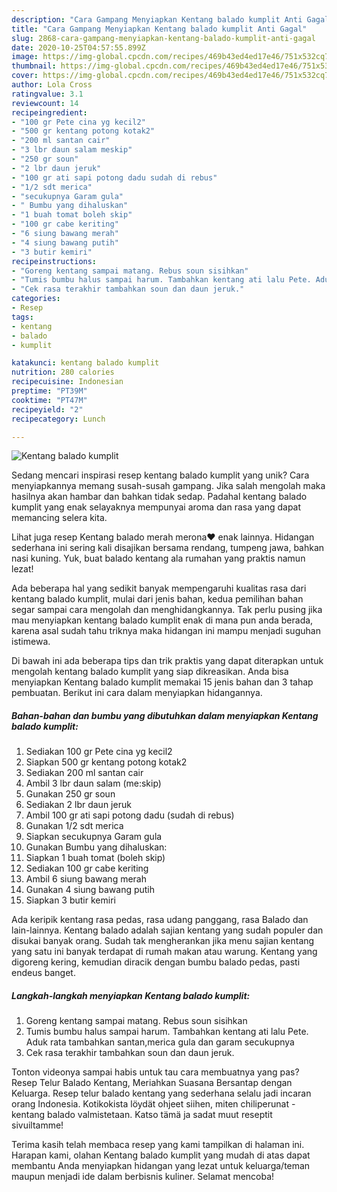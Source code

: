 ```yaml
---
description: "Cara Gampang Menyiapkan Kentang balado kumplit Anti Gagal"
title: "Cara Gampang Menyiapkan Kentang balado kumplit Anti Gagal"
slug: 2868-cara-gampang-menyiapkan-kentang-balado-kumplit-anti-gagal
date: 2020-10-25T04:57:55.899Z
image: https://img-global.cpcdn.com/recipes/469b43ed4ed17e46/751x532cq70/kentang-balado-kumplit-foto-resep-utama.jpg
thumbnail: https://img-global.cpcdn.com/recipes/469b43ed4ed17e46/751x532cq70/kentang-balado-kumplit-foto-resep-utama.jpg
cover: https://img-global.cpcdn.com/recipes/469b43ed4ed17e46/751x532cq70/kentang-balado-kumplit-foto-resep-utama.jpg
author: Lola Cross
ratingvalue: 3.1
reviewcount: 14
recipeingredient:
- "100 gr Pete cina yg kecil2"
- "500 gr kentang potong kotak2"
- "200 ml santan cair"
- "3 lbr daun salam meskip"
- "250 gr soun"
- "2 lbr daun jeruk"
- "100 gr ati sapi potong dadu sudah di rebus"
- "1/2 sdt merica"
- "secukupnya Garam gula"
- " Bumbu yang dihaluskan"
- "1 buah tomat boleh skip"
- "100 gr cabe keriting"
- "6 siung bawang merah"
- "4 siung bawang putih"
- "3 butir kemiri"
recipeinstructions:
- "Goreng kentang sampai matang. Rebus soun sisihkan"
- "Tumis bumbu halus sampai harum. Tambahkan kentang ati lalu Pete. Aduk rata tambahkan santan,merica gula dan garam secukupnya"
- "Cek rasa terakhir tambahkan soun dan daun jeruk."
categories:
- Resep
tags:
- kentang
- balado
- kumplit

katakunci: kentang balado kumplit 
nutrition: 280 calories
recipecuisine: Indonesian
preptime: "PT39M"
cooktime: "PT47M"
recipeyield: "2"
recipecategory: Lunch

---
```



![Kentang balado kumplit](https://img-global.cpcdn.com/recipes/469b43ed4ed17e46/751x532cq70/kentang-balado-kumplit-foto-resep-utama.jpg)

Sedang mencari inspirasi resep kentang balado kumplit yang unik? Cara menyiapkannya memang susah-susah gampang. Jika salah mengolah maka hasilnya akan hambar dan bahkan tidak sedap. Padahal kentang balado kumplit yang enak selayaknya mempunyai aroma dan rasa yang dapat memancing selera kita.

Lihat juga resep Kentang balado merah merona❤️ enak lainnya. Hidangan sederhana ini sering kali disajikan bersama rendang, tumpeng jawa, bahkan nasi kuning. Yuk, buat balado kentang ala rumahan yang praktis namun lezat!

Ada beberapa hal yang sedikit banyak mempengaruhi kualitas rasa dari kentang balado kumplit, mulai dari jenis bahan, kedua pemilihan bahan segar sampai cara mengolah dan menghidangkannya. Tak perlu pusing jika mau menyiapkan kentang balado kumplit enak di mana pun anda berada, karena asal sudah tahu triknya maka hidangan ini mampu menjadi suguhan istimewa.


Di bawah ini ada beberapa tips dan trik praktis yang dapat diterapkan untuk mengolah kentang balado kumplit yang siap dikreasikan. Anda bisa menyiapkan Kentang balado kumplit memakai 15 jenis bahan dan 3 tahap pembuatan. Berikut ini cara dalam menyiapkan hidangannya.

<!--inarticleads1-->

##### Bahan-bahan dan bumbu yang dibutuhkan dalam menyiapkan Kentang balado kumplit:

1. Sediakan 100 gr Pete cina yg kecil2
1. Siapkan 500 gr kentang potong kotak2
1. Sediakan 200 ml santan cair
1. Ambil 3 lbr daun salam (me:skip)
1. Gunakan 250 gr soun
1. Sediakan 2 lbr daun jeruk
1. Ambil 100 gr ati sapi potong dadu (sudah di rebus)
1. Gunakan 1/2 sdt merica
1. Siapkan secukupnya Garam gula
1. Gunakan  Bumbu yang dihaluskan:
1. Siapkan 1 buah tomat (boleh skip)
1. Sediakan 100 gr cabe keriting
1. Ambil 6 siung bawang merah
1. Gunakan 4 siung bawang putih
1. Siapkan 3 butir kemiri


Ada keripik kentang rasa pedas, rasa udang panggang, rasa Balado dan lain-lainnya. Kentang balado adalah sajian kentang yang sudah populer dan disukai banyak orang. Sudah tak mengherankan jika menu sajian kentang yang satu ini banyak terdapat di rumah makan atau warung. Kentang yang digoreng kering, kemudian diracik dengan bumbu balado pedas, pasti endeus banget. 

<!--inarticleads2-->

##### Langkah-langkah menyiapkan Kentang balado kumplit:

1. Goreng kentang sampai matang. Rebus soun sisihkan
1. Tumis bumbu halus sampai harum. Tambahkan kentang ati lalu Pete. Aduk rata tambahkan santan,merica gula dan garam secukupnya
1. Cek rasa terakhir tambahkan soun dan daun jeruk.


Tonton videonya sampai habis untuk tau cara membuatnya yang pas? Resep Telur Balado Kentang, Meriahkan Suasana Bersantap dengan Keluarga. Resep telur balado kentang yang sederhana selalu jadi incaran orang Indonesia. Kotikokista löydät ohjeet siihen, miten chiliperunat - kentang balado valmistetaan. Katso tämä ja sadat muut reseptit sivuiltamme! 

Terima kasih telah membaca resep yang kami tampilkan di halaman ini. Harapan kami, olahan Kentang balado kumplit yang mudah di atas dapat membantu Anda menyiapkan hidangan yang lezat untuk keluarga/teman maupun menjadi ide dalam berbisnis kuliner. Selamat mencoba!

